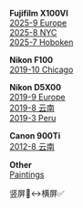 <b>Fujifilm X100VI</b><br>
<a href="{{ site.baseurl }}/pics/2025-9-europe/"> 2025-9 Europe</a><br>
<a href="{{ site.baseurl }}/pics/2025-8-nyc/"> 2025-8 NYC </a><br>
<a href="{{ site.baseurl }}/pics/2025-7-hoboken/"> 2025-7 Hoboken </a><br>

<b>Nikon F100</b><br>
<a href="{{ site.baseurl }}/pics/2019-10-chicago/"> 2019-10 Chicago </a><br>

<b>Nikon D5X00</b><br>
<a href="{{ site.baseurl }}/pics/2019-9-europe/"> 2019-9 Europe </a><br>
<a href="{{ site.baseurl }}/pics/2019-8-yunnan/"> 2019-8 云南 </a><br>
<a href="{{ site.baseurl }}/pics/2019-3-peru/"> 2019-3 Peru </a><br>

<b>Canon 900Ti</b><br>
<a href="{{ site.baseurl }}/pics/2012-8-yunnan/"> 2012-8 云南 </a><br>

<b>Other</b><br>
<a href="{{ site.baseurl }}/pics/drawings/"> Paintings </a><br>

竖屏🙂‍↔️横屏✅
